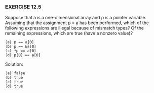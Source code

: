 ### EXERCISE 12.5

Suppose that a is a one-dimensional array and p is a pointer variable.  Assuming that the assignment p = a has been performed, which of the following expressions are illegal because of mismatch types?  Of the remaining expressions, which are true (have a nonzero value)?
```
(a) p == a[0]
(b) p == &a[0]
(c) *p == a[0]
(d) p[0] == a[0]
```

Solution:
```
(a) false
(b) true
(c) true
(d) true
```
